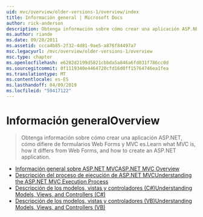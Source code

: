 ```yaml
---
uid: mvc/overview/older-versions-1/overview/index
title: Información general | Microsoft Docs
author: rick-anderson
description: Obtenga información sobre cómo crear una aplicación ASP.NET, cómo difiere de formularios Web Forms y MVC es.
ms.author: riande
ms.date: 09/28/2011
ms.assetid: ccca4b85-2f32-4d81-9ae5-a876f84497a7
msc.legacyurl: /mvc/overview/older-versions-1/overview
msc.type: chapter
ms.openlocfilehash: e6282d2199d5821cbbda5a846a6fd031f786cc0d
ms.sourcegitcommit: 0f1119340e4464720cfd16d0ff15764746ea1fea
ms.translationtype: MT
ms.contentlocale: es-ES
ms.lasthandoff: 04/09/2019
ms.locfileid: "59417122"
---
```

# <a name="overview"></a><span data-ttu-id="36098-103">Información general</span><span class="sxs-lookup"><span data-stu-id="36098-103">Overview</span></span>

> <span data-ttu-id="36098-104">Obtenga información sobre cómo crear una aplicación ASP.NET, cómo difiere de formularios Web Forms y MVC es.</span><span class="sxs-lookup"><span data-stu-id="36098-104">Learn what MVC is, how it differs from Web Forms, and how to create an ASP.NET application.</span></span>


- [<span data-ttu-id="36098-105">Información general sobre ASP.NET MVC</span><span class="sxs-lookup"><span data-stu-id="36098-105">ASP.NET MVC Overview</span></span>](asp-net-mvc-overview.md)
- [<span data-ttu-id="36098-106">Descripción del proceso de ejecución de ASP.NET MVC</span><span class="sxs-lookup"><span data-stu-id="36098-106">Understanding the ASP.NET MVC Execution Process</span></span>](understanding-the-asp-net-mvc-execution-process.md)
- [<span data-ttu-id="36098-107">Descripción de los modelos, vistas y controladores (C#)</span><span class="sxs-lookup"><span data-stu-id="36098-107">Understanding Models, Views, and Controllers (C#)</span></span>](understanding-models-views-and-controllers-cs.md)
- [<span data-ttu-id="36098-108">Descripción de los modelos, vistas y controladores (VB)</span><span class="sxs-lookup"><span data-stu-id="36098-108">Understanding Models, Views, and Controllers (VB)</span></span>](understanding-models-views-and-controllers-vb.md)
